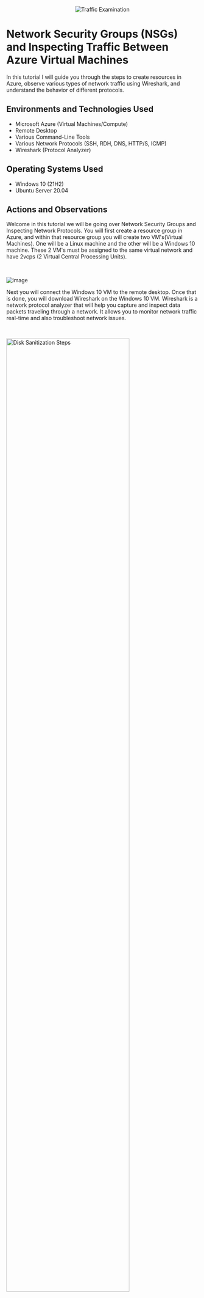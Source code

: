 <p align="center">
<img src="https://i.imgur.com/Ua7udoS.png" alt="Traffic Examination"/>
</p>

<h1>Network Security Groups (NSGs) and Inspecting Traffic Between Azure Virtual Machines</h1>
In this tutorial I will guide you through the steps to create resources in Azure, observe various types of network traffic using Wireshark, and understand the behavior of different protocols. <br />






<h2>Environments and Technologies Used</h2>

- Microsoft Azure (Virtual Machines/Compute)
- Remote Desktop
- Various Command-Line Tools
- Various Network Protocols (SSH, RDH, DNS, HTTP/S, ICMP)
- Wireshark (Protocol Analyzer)

<h2>Operating Systems Used </h2>

- Windows 10 (21H2)
- Ubuntu Server 20.04

<h2>Actions and Observations</h2>
Welcome in this tutorial we will be going over Network Security Groups and Inspecting Network Protocols. You will first create a resource group in Azure, and within that resource group you will create two VM's(Virtual Machines). One will be a Linux machine and the other will be a Windows 10 machine. These 2 VM's must be assigned to the same virtual network and have 2vcps (2 Virtual Central Processing Units).
</p>
<br />
<p>

![image](https://github.com/user-attachments/assets/ef7b58a6-4ded-4bfc-9841-d66e5ebad39c)
<p>

</p>
<p>
Next you will connect the Windows 10 VM to the remote desktop. Once that is done, you will download Wireshark on the Windows 10 VM. Wireshark is a network protocol analyzer that will help you capture and inspect data packets traveling through a network. It allows you to monitor network traffic real-time and also troubleshoot network issues. 
</p>
<br />

<p>
<img src="https://i.imgur.com/DJmEXEB.png" height="80%" width="80%" alt="Disk Sanitization Steps"/>
</p>
<p>
Lorem ipsum dolor sit amet, consectetur adipiscing elit, sed do eiusmod tempor incididunt ut labore et dolore magna aliqua. Ut enim ad minim veniam, quis nostrud exercitation ullamco laboris nisi ut aliquip ex ea commodo consequat. Duis aute irure dolor in reprehenderit in voluptate velit esse cillum dolore eu fugiat nulla pariatur.
</p>
<br />

<p>
<img src="https://i.imgur.com/DJmEXEB.png" height="80%" width="80%" alt="Disk Sanitization Steps"/>
</p>
<p>
Lorem ipsum dolor sit amet, consectetur adipiscing elit, sed do eiusmod tempor incididunt ut labore et dolore magna aliqua. Ut enim ad minim veniam, quis nostrud exercitation ullamco laboris nisi ut aliquip ex ea commodo consequat. Duis aute irure dolor in reprehenderit in voluptate velit esse cillum dolore eu fugiat nulla pariatur.
</p>
<br />
